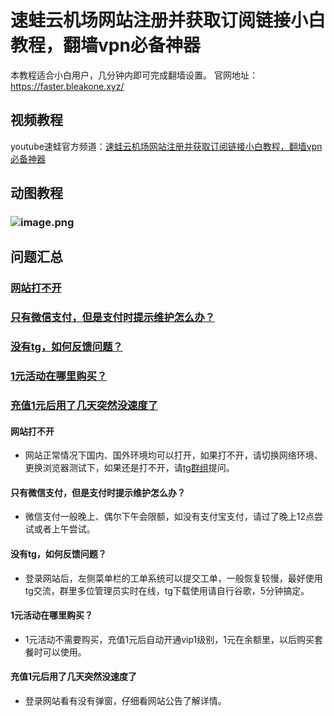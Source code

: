 # 速蛙云机场网站注册并获取订阅链接小白教程，翻墙vpn必备神器
本教程适合小白用户，几分钟内即可完成翻墙设置。
官网地址：https://faster.bleakone.xyz/
## 视频教程
youtube速蛙官方频道：[速蛙云机场网站注册并获取订阅链接小白教程，翻墙vpn必备神器](https://www.youtube.com/watch?v=gfy3C1KaKHw)
## 动图教程
### ![image.png](https://media.giphy.com/media/dyLkySqL0AhEriy47z/giphy.gif)
## 问题汇总
### <a href="#mark1">网站打不开</a>
### <a href="#mark2">只有微信支付，但是支付时提示维护怎么办？</a>
### <a href="#mark2">没有tg，如何反馈问题？</a>
### <a href="#mark2">1元活动在哪里购买？</a>
### <a href="#mark2">充值1元后用了几天突然没速度了</a>
<a id="mark1"></a>
#### 网站打不开
* 网站正常情况下国内、国外环境均可以打开，如果打不开，请切换网络环境、更换浏览器测试下，如果还是打不开，请[tg群组](https://t.me/fastergroups)提问。
<a id="mark2"></a>

#### 只有微信支付，但是支付时提示维护怎么办？
* 微信支付一般晚上、偶尔下午会限额，如没有支付宝支付，请过了晚上12点尝试或者上午尝试。
<a id="mark3"></a>

#### 没有tg，如何反馈问题？
* 登录网站后，左侧菜单栏的工单系统可以提交工单，一般恢复较慢，最好使用tg交流，群里多位管理员实时在线，tg下载使用请自行谷歌，5分钟搞定。
<a id="mark4"></a>

#### 1元活动在哪里购买？
* 1元活动不需要购买，充值1元后自动开通vip1级别，1元在余额里，以后购买套餐时可以使用。
<a id="mark5"></a>

#### 充值1元后用了几天突然没速度了
* 登录网站看有没有弹窗，仔细看网站公告了解详情。
